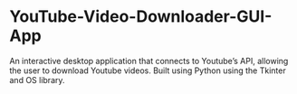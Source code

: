 # YouTube-Video-Downloader-GUI-App
An interactive desktop application that connects to Youtube’s API, allowing the user to download Youtube videos. Built using Python using the Tkinter and OS library.
